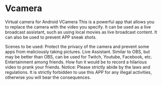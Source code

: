# Vcamera
Virtual camera for Android 
VCamera
This is a powerful app that allows you to replace the camera with the video you specify.
It can be used as a live broadcast assistant, such as using local movies as live broadcast content.
It can also be used to prevent APP sneak shots.

Scenes to be used:
Protect the privacy of the camera and prevent some apps from maliciously taking pictures.
Live Assistant. Similar to OBS, but may be better than OBS, can be used for Twitch, Youtube, Facebook, etc.
Entertainment among friends. How fun it would be to record a hilarious video to prank your friends.
Notice:
Please strictly abide by the laws and regulations. It is strictly forbidden to use this APP for any illegal activities, otherwise you will bear the consequences.
